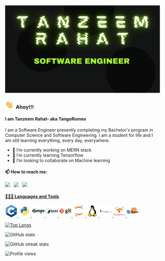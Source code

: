 
![I am a Software Engineer presently completing my Bachelor's program](banner.png)

### <img src="wave.gif"  width="27" height="27"> &nbsp;Ahoy!!!
#### I am Tanzeem Rahat- aka TangoRomeo

I am a Software Engineer presently completing my Bachelor's program in Computer Science and Software Engineering. I am a student for life and I am still learning everything, every day, everywhere. 


- 🔭 I’m currently working on MERN stack 
- 🌱 I’m currently learning Tensorflow 
- 👯 I’m looking to collaborate on Machine learning 

#### 📫 How to reach me:
  
[<img src="https://img.icons8.com/color/48/000000/linkedin.png" width="3.5%"/>](https://www.linkedin.com/in/md-tanzeem-rahat-70b894187/)  &nbsp; 
[<img src="https://img.icons8.com/fluent/48/000000/facebook-new.png" width="3.5%"/>](https://www.facebook.com/profile.php?id=100058324819583)  &nbsp; 
<a href="mailto:tanzeemrahat80@gmail.com"> <img src="https://img.icons8.com/fluent/48/000000/gmail.png" width="3.5%"/>
  
 #### 👨🏻‍💻 Languages and Tools <br />
  <code><img height="40" src="https://raw.githubusercontent.com/github/explore/80688e429a7d4ef2fca1e82350fe8e3517d3494d/topics/cpp/cpp.png"></code>
  <code><img height="40" src="https://raw.githubusercontent.com/github/explore/80688e429a7d4ef2fca1e82350fe8e3517d3494d/topics/python/python.png"></code>
  <code><img height="40" src="https://raw.githubusercontent.com/github/explore/80688e429a7d4ef2fca1e82350fe8e3517d3494d/topics/django/django.png"></code>
  <code><img height="40" src="https://raw.githubusercontent.com/github/explore/80688e429a7d4ef2fca1e82350fe8e3517d3494d/topics/bash/bash.png"></code>
  <code><img height="40" src="https://raw.githubusercontent.com/github/explore/80688e429a7d4ef2fca1e82350fe8e3517d3494d/topics/git/git.png"></code>
  <code><img height="40" src="https://raw.githubusercontent.com/github/explore/80688e429a7d4ef2fca1e82350fe8e3517d3494d/topics/jupyter-notebook/jupyter-notebook.png"></code>
  <code><img height="40" src="https://raw.githubusercontent.com/github/explore/80688e429a7d4ef2fca1e82350fe8e3517d3494d/topics/linux/linux.png"></code>
  <code><img height="40" src="https://raw.githubusercontent.com/github/explore/80688e429a7d4ef2fca1e82350fe8e3517d3494d/topics/mongodb/mongodb.png"></code>
  <code><img height="40" src="https://raw.githubusercontent.com/github/explore/80688e429a7d4ef2fca1e82350fe8e3517d3494d/topics/tensorflow/tensorflow.png"></code>
  <code><img height="40" src="https://raw.githubusercontent.com/github/explore/80688e429a7d4ef2fca1e82350fe8e3517d3494d/topics/scikit-learn/scikit-learn.png"></code>
  
  

[![Top Langs](https://github-readme-stats.vercel.app/api/top-langs/?username=TangoRomeo80&show_icons=true&theme=radical)](https://github.com/anuraghazra/github-readme-stats)

![GitHub stats](https://github-readme-stats.vercel.app/api?username=TangoRomeo80&show_icons=true&theme=radical)  

![GitHub streak stats](https://github-readme-streak-stats.herokuapp.com/?user=TangoRomeo80&theme=radical)  

![Profile views](https://gpvc.arturio.dev/TangoRomeo80)  
